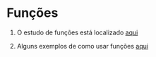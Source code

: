 # Funções
1. O estudo de funções está localizado [aqui](https://github.com/giusfds/aeds/tree/main/estudos/funcao/estudos)

2. Alguns exemplos de como usar funções [aqui](https://github.com/giusfds/aeds/tree/main/estudos/funcao/exemplos)